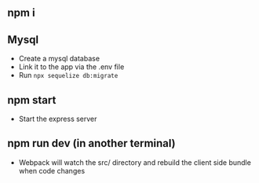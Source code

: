 ## npm i

## Mysql

- Create a mysql database
- Link it to the app via the .env file
- Run `npx sequelize db:migrate`

## npm start

- Start the express server

## npm run dev (in another terminal)

- Webpack will watch the src/ directory and rebuild the client side bundle when code changes
